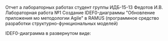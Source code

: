 Отчет а лабораторных работах 
студент группы ИДБ-15-13 Федотов И.В.
Лабораторная работа №1
Создание IDEF0-диаграммы "Обновление приложения мо методологии Agile" в RAMUS (программное средство разработки структурно-функциональных моделей)

IDEF0-диаграмма в развернутом виде:

